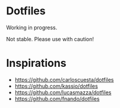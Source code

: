# Dotfiles

Working in progress.

Not stable. Please use with caution!

# Inspirations
- https://github.com/carloscuesta/dotfiles
- https://github.com/kassio/dotfiles
- https://github.com/lucasmazza/dotfiles
- https://github.com/fnando/dotfiles
